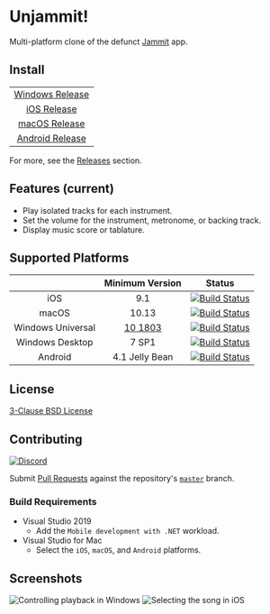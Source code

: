 # Unjammit!

Multi-platform clone of the defunct [Jammit](https://www.youtube.com/channel/UCTmh3zCCSybVNMye-3lozJQ) app.

## Install

| |
|:-:|
| [Windows Release](https://www.microsoft.com/store/apps/9MZJMJZMDD8Q) |
| [iOS Release](https://itunes.apple.com/us/app/unjammit/id1456516372) |
| [macOS Release](https://itunes.apple.com/us/app/unjammit/id1456515707) |
| [Android Release](https://play.google.com/store/apps/details?id=com.unjammit.player) |

For more, see the [Releases](https://github.com/hyvart/Unjammit/releases) section.

## Features (current)

- Play isolated tracks for each instrument.
- Set the volume for the instrument, metronome, or backing track.
- Display music score or tablature.

## Supported Platforms

| | Minimum Version | Status |
|:-:|:-:|:-:|
| iOS | 9.1 | [![Build Status](https://dev.azure.com/hyvart/Unjammit/_apis/build/status/Publish?branchName=master&jobName=iOS)](https://dev.azure.com/hyvart/Unjammit/_build/latest?definitionId=63&branchName=master) |
| macOS | 10.13 | [![Build Status](https://dev.azure.com/hyvart/Unjammit/_apis/build/status/Publish?branchName=master&jobName=macOS)](https://dev.azure.com/hyvart/Unjammit/_build/latest?definitionId=63&branchName=master) |
| Windows Universal | [10 1803](https://docs.microsoft.com/en-us/windows/whats-new/whats-new-windows-10-version-1803) | [![Build Status](https://dev.azure.com/hyvart/Unjammit/_apis/build/status/Publish?branchName=master&jobName=Windows)](https://dev.azure.com/hyvart/Unjammit/_build/latest?definitionId=63&branchName=master) |
| Windows Desktop | 7 SP1 | [![Build Status](https://dev.azure.com/hyvart/Unjammit/_apis/build/status/Publish?branchName=master&jobName=Windows%20Forms)](https://dev.azure.com/hyvart/Unjammit/_build/latest?definitionId=63&branchName=master) |
| Android | 4.1 Jelly Bean | [![Build Status](https://dev.azure.com/hyvart/Unjammit/_apis/build/status/Publish?branchName=master&jobName=Android)](https://dev.azure.com/hyvart/Unjammit/_build/latest?definitionId=63&branchName=master) |

## License

[3-Clause BSD License](https://github.com/hyvart/Unjammit/blob/master/LICENSE.txt)

## Contributing

[![Discord](https://img.shields.io/discord/808610688707592222.svg?label=&logo=discord&logoColor=ffffff&color=7389D8&labelColor=6A7EC2)](https://discord.gg/eRQdQMEA)

Submit [Pull Requests](https://github.com/hyvart/Unjammit/compare) against the repository's [`master`](https://github.com/hyvart/Unjammit/tree/master) branch.

### Build Requirements

- Visual Studio 2019
  - Add the `Mobile development with .NET` workload.
- Visual Studio for Mac
  - Select the `iOS`, `macOS`, and `Android` platforms.

## Screenshots

![Controlling playback in Windows](https://i.imgur.com/JTKk72o.png)
![Selecting the song in iOS](https://i.imgur.com/7eVtvqX.png)
